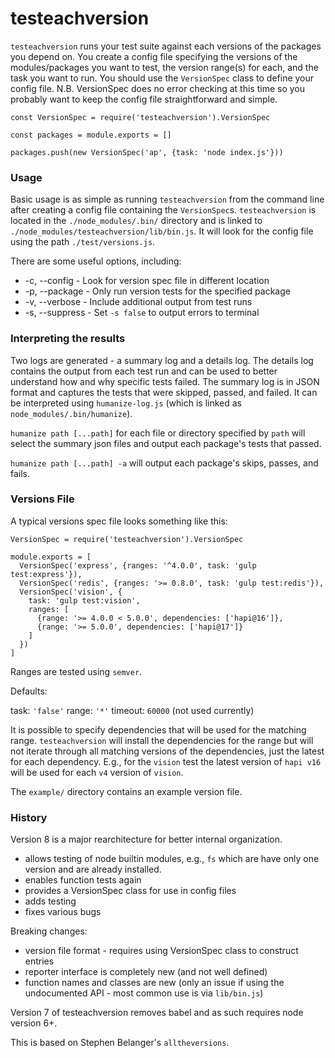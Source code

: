# testeachversion

`testeachversion` runs your test suite against each versions of the packages you depend on. You create a config file specifying the versions of the modules/packages you want to test, the version range(s) for each, and the task you want to run. You should use the `VersionSpec` class to define your config file. N.B. VersionSpec does no error checking at this time so you probably want to keep the config file straightforward and simple.

```
const VersionSpec = require('testeachversion').VersionSpec

const packages = module.exports = []

packages.push(new VersionSpec('ap', {task: 'node index.js'}))

```


### Usage

Basic usage is as simple as running `testeachversion` from the command line after creating a config file containing the `VersionSpec`s. `testeachversion` is located in the `./node_modules/.bin/` directory and is linked to `./node_modules/testeachversion/lib/bin.js`. It will look for the config file using the path `./test/versions.js`.

There are some useful options, including:

- -c, --config - Look for version spec file in different location
- -p, --package - Only run version tests for the specified package
- -v, --verbose - Include additional output from test runs
- -s, --suppress - Set `-s false` to output errors to terminal

### Interpreting the results

Two logs are generated - a summary log and a details log. The details log contains the output from each test run and can be used to better understand how and why specific tests failed. The summary log is in JSON format and captures the tests that were skipped, passed, and failed. It can be interpreted using `humanize-log.js` (which is linked as `node_modules/.bin/humanize`).

`humanize path [...path]` for each file or directory specified by `path` will select the summary json files and output each package's tests that passed.

`humanize path [...path] -a` will output each package's skips, passes, and fails.


### Versions File

A typical versions spec file looks something like this:

```
VersionSpec = require('testeachversion').VersionSpec

module.exports = [
  VersionSpec('express', {ranges: '^4.0.0', task: 'gulp test:express'}),
  VersionSpec('redis', {ranges: '>= 0.8.0', task: 'gulp test:redis'}),
  VersionSpec('vision', {
    task: 'gulp test:vision',
    ranges: [
      {range: '>= 4.0.0 < 5.0.0', dependencies: ['hapi@16']},
      {range: '>= 5.0.0', dependencies: ['hapi@17']}
    ]
  })
]
```

Ranges are tested using `semver`.

Defaults:

task: `'false'`
range: `'*'`
timeout: `60000` (not used currently)

It is possible to specify dependencies that will be used for the matching range. `testeachversion` will install
the dependencies for the range but will not iterate through all matching versions of the dependencies, just the
latest for each dependency. E.g., for the `vision` test the latest version of `hapi v16` will be used for each
`v4` version of `vision`.

The `example/` directory contains an example version file.


### History

Version 8 is a major rearchitecture for better internal organization.
- allows testing of node builtin modules, e.g., `fs` which are have only one version and are already installed.
- enables function tests again
- provides a VersionSpec class for use in config files
- adds testing
- fixes various bugs

Breaking changes:
- version file format - requires using VersionSpec class to construct entries
- reporter interface is completely new (and not well defined)
- function names and classes are new (only an issue if using the undocumented API - most common use is via `lib/bin.js`)


Version 7 of testeachversion removes babel and as such requires node version 6+.


This is based on Stephen Belanger's `alltheversions`.
